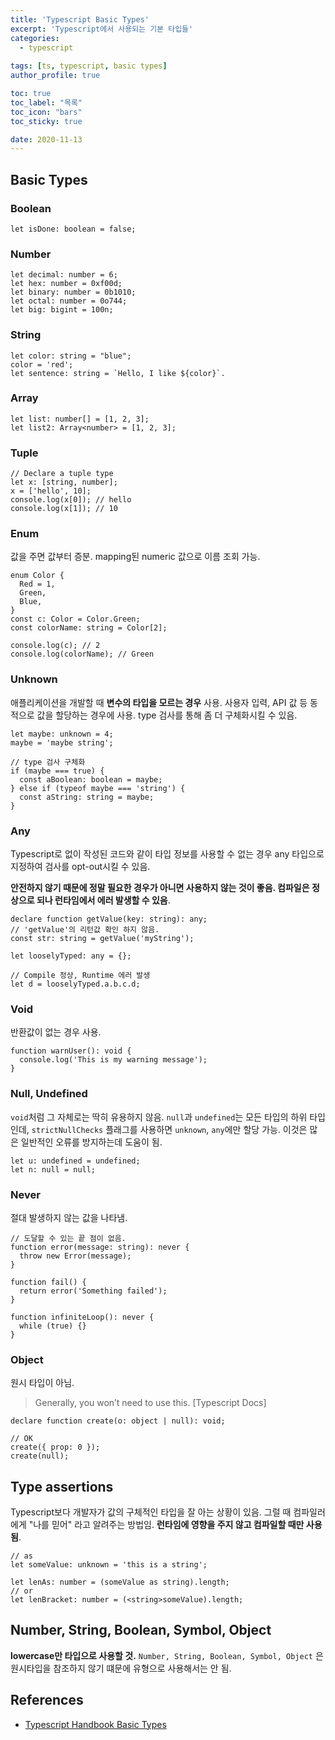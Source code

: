 ```yaml
---
title: 'Typescript Basic Types'
excerpt: 'Typescript에서 사용되는 기본 타입들'
categories:
  - typescript
  
tags: [ts, typescript, basic types]
author_profile: true

toc: true
toc_label: "목록"
toc_icon: "bars"
toc_sticky: true

date: 2020-11-13
---
```


## Basic Types

<a name="boolean"></a>

### Boolean

```tsx
let isDone: boolean = false;
```

<a name="number"></a>

### Number

```tsx
let decimal: number = 6;
let hex: number = 0xf00d;
let binary: number = 0b1010;
let octal: number = 0o744;
let big: bigint = 100n;
```

### String

```tsx
let color: string = "blue";
color = 'red';
let sentence: string = `Hello, I like ${color}`.
```

### Array

```tsx
let list: number[] = [1, 2, 3];
let list2: Array<number> = [1, 2, 3];
```

### Tuple

```tsx
// Declare a tuple type
let x: [string, number];
x = ['hello', 10];
console.log(x[0]); // hello
console.log(x[1]); // 10
```

### Enum

값을 주면 값부터 증분. mapping된 numeric 값으로 이름 조회 가능.

```tsx
enum Color {
  Red = 1,
  Green,
  Blue,
}
const c: Color = Color.Green;
const colorName: string = Color[2];

console.log(c); // 2
console.log(colorName); // Green
```

### Unknown

애플리케이션을 개발할 때 **변수의 타입을 모르는 경우** 사용. 사용자 입력, API 값 등 동적으로 값을 할당하는 경우에 사용. type 검사를 통해 좀 더 구체화시킬 수 있음.

```tsx
let maybe: unknown = 4;
maybe = 'maybe string';

// type 검사 구체화
if (maybe === true) {
  const aBoolean: boolean = maybe;
} else if (typeof maybe === 'string') {
  const aString: string = maybe;
}
```

### Any

Typescript로 없이 작성된 코드와 같이 타입 정보를 사용할 수 없는 경우 any 타입으로 지정하여 검사를 opt-out시킬 수 있음.

**안전하지 않기 때문에 정말 필요한 경우가 아니면 사용하지 않는 것이 좋음. 컴파일은 정상으로 되나 런타임에서 에러 발생할 수 있음**.

```tsx
declare function getValue(key: string): any;
// 'getValue'의 리턴값 확인 하지 않음.
const str: string = getValue('myString');

let looselyTyped: any = {};

// Compile 정상, Runtime 에러 발생
let d = looselyTyped.a.b.c.d;
```

### Void

반환값이 없는 경우 사용.

```tsx
function warnUser(): void {
  console.log('This is my warning message');
}
```

### Null, Undefined

`void`처럼 그 자체로는 딱히 유용하지 않음. `null`과 `undefined`는 모든 타입의 하위 타입인데, `strictNullChecks` 플래그를 사용하면 `unknown`, `any`에만 할당 가능. 이것은 많은 일반적인 오류를 방지하는데 도움이 됨.

```tsx
let u: undefined = undefined;
let n: null = null;
```

### Never

절대 발생하지 않는 값을 나타냄.

```tsx
// 도달할 수 있는 끝 점이 없음.
function error(message: string): never {
  throw new Error(message);
}

function fail() {
  return error('Something failed');
}

function infiniteLoop(): never {
  while (true) {}
}
```

### Object

원시 타입이 아님.

> Generally, you won’t need to use this. [Typescript Docs]

```tsx
declare function create(o: object | null): void;

// OK
create({ prop: 0 });
create(null);
```

## Type assertions

Typescript보다 개발자가 값의 구체적인 타입을 잘 아는 상황이 있음. 그럴 때 컴파일러에게 "나를 믿어" 라고 알려주는 방법임. **런타임에 영향을 주지 않고 컴파일할 때만 사용 됨**.

```tsx
// as
let someValue: unknown = 'this is a string';

let lenAs: number = (someValue as string).length;
// or
let lenBracket: number = (<string>someValue).length;
```

## Number, String, Boolean, Symbol, Object

**lowercase만 타입으로 사용할 것.** `Number, String, Boolean, Symbol, Object` 은 원시타입을 참조하지 않기 떄문에 유형으로 사용해서는 안 됨.

## References

- [Typescript Handbook Basic Types](https://www.typescriptlang.org/docs/handbook/basic-types.html)
